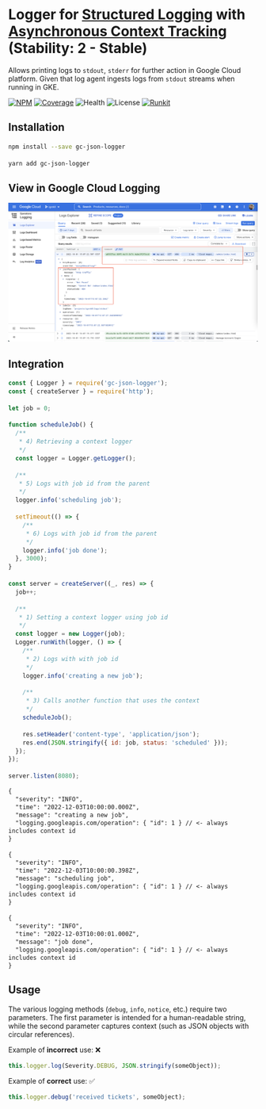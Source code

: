 # Logger for [Structured Logging](https://cloud.google.com/logging/docs/structured-logging) with [Asynchronous Context Tracking](https://nodejs.org/api/async_context.html#class-asynclocalstorage) (Stability: 2 - Stable)

Allows printing logs to `stdout`, `stderr` for further action in Google Cloud platform. Given that log agent ingests logs from `stdout` streams when running in GKE.

[![NPM](https://badgen.net/npm/v/gc-json-logger)](https://www.npmjs.com/gc-json-logger)
[![Coverage](https://codecov.io/gh/igrek8/gc-json-logger/branch/main/graph/badge.svg)](https://codecov.io/gh/igrek8/gc-json-logger)
![Health](https://badgen.net/github/checks/igrek8/gc-json-logger)
![License](https://badgen.net/github/license/igrek8/gc-json-logger)
[![Runkit](https://badgen.net/badge/runkit/playground/cyan)](https://npm.runkit.com/gc-json-logger)

## Installation

```bash
npm install --save gc-json-logger

yarn add gc-json-logger
```

## View in Google Cloud Logging

![Google Cloud Logging](./media/google-cloud-logging.png)

## Integration

```js
const { Logger } = require('gc-json-logger');
const { createServer } = require('http');

let job = 0;

function scheduleJob() {
  /**
   * 4) Retrieving a context logger
   */
  const logger = Logger.getLogger();

  /**
   * 5) Logs with job id from the parent
   */
  logger.info('scheduling job');

  setTimeout(() => {
    /**
     * 6) Logs with job id from the parent
     */
    logger.info('job done');
  }, 3000);
}

const server = createServer((_, res) => {
  job++;

  /**
   * 1) Setting a context logger using job id
   */
  const logger = new Logger(job);
  Logger.runWith(logger, () => {
    /**
     * 2) Logs with with job id
     */
    logger.info('creating a new job');

    /**
     * 3) Calls another function that uses the context
     */
    scheduleJob();

    res.setHeader('content-type', 'application/json');
    res.end(JSON.stringify({ id: job, status: 'scheduled' }));
  });
});

server.listen(8080);
```

```jsonc
{
  "severity": "INFO",
  "time": "2022-12-03T10:00:00.000Z",
  "message": "creating a new job",
  "logging.googleapis.com/operation": { "id": 1 } // <- always includes context id
}

{
  "severity": "INFO",
  "time": "2022-12-03T10:00:00.398Z",
  "message": "scheduling job",
  "logging.googleapis.com/operation": { "id": 1 } // <- always includes context id
}

{
  "severity": "INFO",
  "time": "2022-12-03T10:00:01.000Z",
  "message": "job done",
  "logging.googleapis.com/operation": { "id": 1 } // <- always includes context id
}
```

## Usage

The various logging methods (`debug`, `info`, `notice`, etc.) require two parameters. The first parameter is intended for a human-readable string, while the second parameter captures context (such as JSON objects with circular references).

Example of **incorrect** use: :x:

```ts
this.logger.log(Severity.DEBUG, JSON.stringify(someObject));
```

Example of **correct** use: :white_check_mark:

```ts
this.logger.debug('received tickets', someObject);
```

